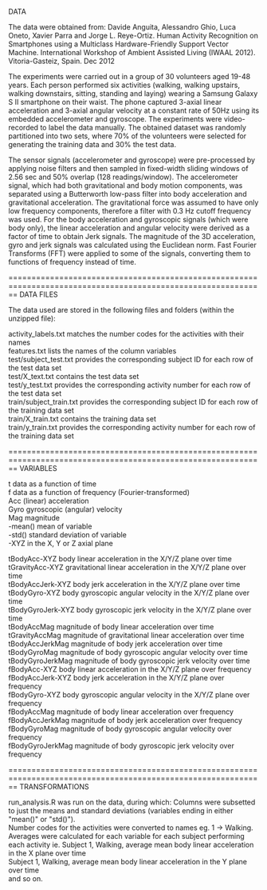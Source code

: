 DATA

The data were obtained from: Davide Anguita, Alessandro Ghio, Luca Oneto, Xavier Parra and Jorge L. 
Reye-Ortiz. Human Activity Recognition on Smartphones using a Multiclass Hardware-Friendly Support Vector Machine. International Workshop of Ambient Assisted Living (IWAAL 2012). Vitoria-Gasteiz, Spain. Dec 2012

The experiments were carried out in a group of 30 volunteers aged 19-48 years. Each person performed six activities (walking, walking upstairs, walking downstairs, sitting, standing and laying) wearing a Samsung Galaxy S II smartphone on their waist. The phone captured 3-axial linear acceleration and 3-axial angular velocity at a constant rate of 50Hz using its embedded accelerometer and gyroscope. The experiments were video-recorded to label the data manually. The obtained dataset was randomly partitioned into two sets, where 70% of the volunteers were selected for generating the training data and 30% the test data. 

The sensor signals (accelerometer and gyroscope) were pre-processed by applying noise filters and then sampled in fixed-width sliding windows of 2.56 sec and 50% overlap (128 readings/window). The accelerometer signal, which had both gravitational and body motion components, was separated using a Butterworth low-pass filter into body acceleration and gravitational acceleration. The gravitational force was assumed to have only low frequency components, therefore a filter with 0.3 Hz cutoff frequency was used. For the body 
acceleration and gyroscopic signals (which were body only), the linear acceleration and angular velocity were derived as a factor of time to obtain Jerk signals. The magnitude of the 3D acceleration, gyro and jerk signals was calculated using the Euclidean norm. Fast Fourier Transforms (FFT) were applied to some of the signals, converting them to functions of frequency instead of time.

==============================================================================================================
DATA FILES

The data used are stored in the following files and folders (within the unzipped file):

activity_labels.txt         matches the number codes for the activities with their names  
features.txt                lists the names of the column variables  
test/subject_test.txt       provides the corresponding subject ID for each row of the test data set  
test/X_text.txt             contains the test data set  
test/y_test.txt             provides the corresponding activity number for each row of the test data set  
train/subject_train.txt     provides the corresponding subject ID for each row of the training data set  
train/X_train.txt           contains the training data set  
train/y_train.txt           provides the corresponding activity number for each row of the training data set  

==============================================================================================================
VARIABLES

t                   data as a function of time  
f                   data as a function of frequency (Fourier-transformed)  
Acc                 (linear) acceleration  
Gyro                gyroscopic (angular) velocity  
Mag                 magnitude  
-mean()             mean of variable  
-std()              standard deviation of variable  
-XYZ                in the X, Y or Z axial plane  

tBodyAcc-XYZ        body linear acceleration in the X/Y/Z plane over time  
tGravityAcc-XYZ     gravitational linear acceleration in the X/Y/Z plane over time  
tBodyAccJerk-XYZ    body jerk acceleration in the X/Y/Z plane over time  
tBodyGyro-XYZ       body gyroscopic angular velocity in the X/Y/Z plane over time  
tBodyGyroJerk-XYZ   body gyroscopic jerk velocity in the X/Y/Z plane over time  
tBodyAccMag         magnitude of body linear acceleration over time  
tGravityAccMag      magnitude of gravitational linear acceleration over time  
tBodyAccJerkMag     magnitude of body jerk acceleration over time  
tBodyGyroMag        magnitude of body gyroscopic angular velocity over time  
tBodyGyroJerkMag    magnitude of body gyroscopic jerk velocity over time  
fBodyAcc-XYZ        body linear acceleration in the X/Y/Z plane over frequency  
fBodyAccJerk-XYZ    body jerk acceleration in the X/Y/Z plane over frequency  
fBodyGyro-XYZ       body gyroscopic angular velocity in the X/Y/Z plane over frequency  
fBodyAccMag         magnitude of body linear acceleration over frequency  
fBodyAccJerkMag     magnitude of body jerk acceleration over frequency  
fBodyGyroMag        magnitude of body gyroscopic angular velocity over frequency  
fBodyGyroJerkMag    magnitude of body gyroscopic jerk velocity over frequency  

==============================================================================================================
TRANSFORMATIONS

run_analysis.R was run on the data, during which:
Columns were subsetted to just the means and standard deviations (variables ending in either "mean()" or 
"std()").  
Number codes for the activities were converted to names eg. 1 -> Walking.  
Averages were calculated for each variable for each subject performing each
activity ie. Subject 1, Walking, average mean body linear acceleration in the X plane over time  
             Subject 1, Walking, average mean body linear acceleration in the Y plane over time  
and so on.
